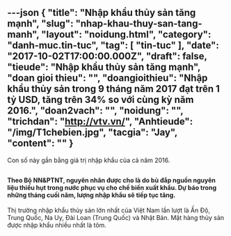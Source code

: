 ---json
{
    "title": "Nhập khẩu thủy sản tăng mạnh",
    "slug": "nhap-khau-thuy-san-tang-manh",
    "layout": "noidung.html",
    "category": "danh-muc.tin-tuc",
    "tag": [
        "tin-tuc"
    ],
    "date": "2017-10-02T17:00:00.000Z",
    "draft": false,
    "tieude": "Nhập khẩu thủy sản tăng mạnh",
    "doan gioi thieu": "",
    "doangioithieu": "Nhập khẩu thủy sản trong 9 tháng năm 2017 đạt trên 1 tỷ USD, tăng trên 34% so với cùng kỳ năm 2016.",
    "doan2vach": "",
    "noidung": "",
    "trichdan": "http://vtv.vn/",
    "Anhtieude": "/img/T1chebien.jpg",
    "tacgia": "Jay",
    "__content__": ""
}
---
<p><span style="font-size:14px">Con số n&agrave;y gần bằng gi&aacute; trị nhập khẩu của cả năm 2016.</span></p>

<h2><span style="font-size:14px">Theo Bộ NN&amp;PTNT, nguy&ecirc;n nh&acirc;n được cho l&agrave; do b&ugrave; đắp nguồn nguy&ecirc;n liệu thiếu hụt trong nước phục vụ cho chế biến xuất khẩu. Dự b&aacute;o trong những th&aacute;ng cuối năm, lượng nhập khẩu sẽ tiếp tục tăng.</span></h2>

<p><span style="font-size:14px">Thị trường nhập khẩu thủy sản lớn nhất của Việt Nam lần lượt l&agrave; Ấn Độ, Trung Quốc, Na Uy, Đ&agrave;i Loan (Trung Quốc) v&agrave; Nhật Bản. Mặt h&agrave;ng thủy sản được nhập khẩu nhiều nhất l&agrave; t&ocirc;m.</span></p>

